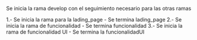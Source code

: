  Se inicia la rama develop con el seguimiento necesario para las otras ramas

 1.- Se inicia la rama para la lading_page - Se termina lading_page
 2.- Se inicia la rama de funcionalidad - Se termina funcionalidad
 3.- Se inicia la rama de funcionalidad UI - Se termina la funcionalidadUI 




